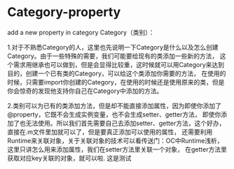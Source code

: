 # Category-property
add a new property in category
Category（类别）：

1.对于不熟悉Category的人，这里也先说明一下Category是什么以及怎么创建Category。由于一些特殊的需要，我们可能要给现有的类添加一些新的方法，
这个需求用继承也可以做到，但是会显得比较重，这时候就可以用Category来达到目的，创建一个已有类的Category，可以给这个类添加你需要的方法，
在使用的时候，只需要import你创建的Category，在使用的时候还是使用原来的类，但是你会惊奇的发现他支持你自己在Category中添加的方法。

2.类别可以为已有的类添加方法，但是却不能直接添加属性，因为即使你添加了@property，它既不会生成实例变量，也不会生成setter、getter方法，
即使你添加了也无法使用。所以我们首先需要自己去添加setter、getter方法，这个好办，直接在.m文件里加就可以了，但是要真正添加可以使用的属性，
还需要利用Runtime来关联对象，关于关联对象的技术可以看传送门：OC中Runtime浅析，这里只讲怎么用来添加属性，我们在setter方法里关联一个对象，
在getter方法里获取对应key关联的对象，就可以啦.
这是测试
